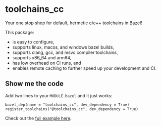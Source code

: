 # toolchains_cc

Your one stop shop for default, hermetic c/c++ toolchains in Bazel!

This package:
* is easy to configure,
* supports linux, macos, and windows bazel builds,
* supports clang, gcc, and msvc compiler toolchains,
* supports x86_64 and arm64,
* has low overhead on CI runs, and
* enables remote caching to further speed up your development and CI.

## Show me the code

Add two lines to your `MODULE.bazel` and it just works:

```
bazel_dep(name = "toolchains_cc", dev_dependency = True)
register_toolchains("@toolchains_cc", dev_dependency = True)
```

Check out the [full example here](examples/hello_world).